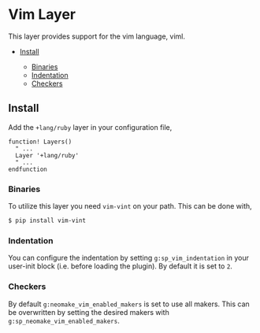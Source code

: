 # Vim Layer

This layer provides support for the vim language, viml.

- [Install](#install)

  - [Binaries](#binaries)
  - [Indentation](#indentation)
  - [Checkers](#checkers)

## Install

Add the `+lang/ruby` layer in your configuration file,

```viml
function! Layers()
  " ...
  Layer '+lang/ruby'
  " ...
endfunction
```

### Binaries

To utilize this layer you need `vim-vint` on your path. This can be done with,

```bash
$ pip install vim-vint
```

### Indentation

You can configure the indentation by setting `g:sp_vim_indentation` in your user-init block (i.e. before loading the plugin). By default it is set to `2`.

### Checkers

By default `g:neomake_vim_enabled_makers` is set to use all makers. This can be overwritten by setting the desired makers with `g:sp_neomake_vim_enabled_makers`.
